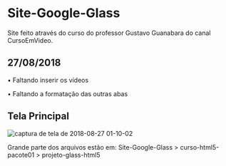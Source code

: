 # Site-Google-Glass

Site feito através do curso do professor Gustavo Guanabara do canal CursoEmVideo.

## 27/08/2018

• Faltando inserir os vídeos 

• Faltando a formatação das outras abas 

## Tela Principal

![captura de tela de 2018-08-27 01-10-02](https://user-images.githubusercontent.com/37316637/44640316-67b6f700-a997-11e8-8e90-a84f06b94ed1.png)

Grande parte dos arquivos estão em:
Site-Google-Glass > curso-html5-pacote01 > projeto-glass-html5

